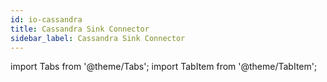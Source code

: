 ```yaml
---
id: io-cassandra
title: Cassandra Sink Connector
sidebar_label: Cassandra Sink Connector
---
```


import Tabs from '@theme/Tabs';
import TabItem from '@theme/TabItem';

